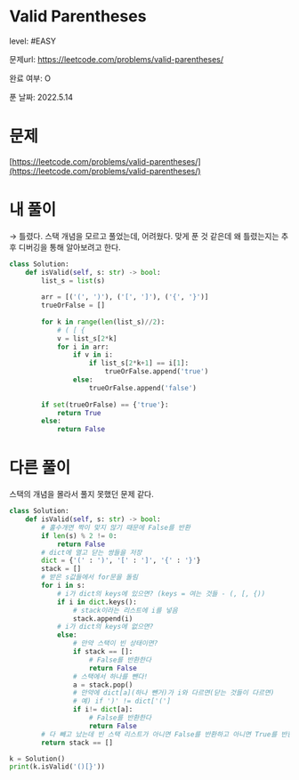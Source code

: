 # Valid Parentheses

level: #EASY

문제url: https://leetcode.com/problems/valid-parentheses/

완료 여부: O

푼 날짜: 2022.5.14

# 문제

[https://leetcode.com/problems/valid-parentheses/](https://leetcode.com/problems/valid-parentheses/)

# 내 풀이

→ 틀렸다. 스택 개념을 모르고 풀었는데, 어려웠다. 맞게 푼 것 같은데 왜 틀렸는지는 추후 디버깅을 통해 알아보려고 한다.

```python
class Solution:
    def isValid(self, s: str) -> bool:
        list_s = list(s)
        
        arr = [('(', ')'), ('[', ']'), ('{', '}')]
        trueOrFalse = []
        
        for k in range(len(list_s)//2):
            # ( [ {
            v = list_s[2*k]
            for i in arr:
                if v in i:
                    if list_s[2*k+1] == i[1]:
                        trueOrFalse.append('true')
                else:
                    trueOrFalse.append('false')
        
        if set(trueOrFalse) == {'true'}:
            return True
        else:
            return False
```

# 다른 풀이

스택의 개념을 몰라서 풀지 못했던 문제 같다.

```python
class Solution:
    def isValid(self, s: str) -> bool:
        # 홀수개면 짝이 맞지 않기 때문에 False를 반환
        if len(s) % 2 != 0:
            return False
        # dict에 열고 닫는 쌍들을 저장
        dict = {'(' : ')', '[' : ']', '{' : '}'}
        stack = []
        # 받은 s값들에서 for문을 돌림
        for i in s:
            # i가 dict의 keys에 있으면? (keys = 여는 것들 - (, [, {))
            if i in dict.keys():
                # stack이라는 리스트에 i를 넣음
                stack.append(i)
            # i가 dict의 keys에 없으면?
            else:
                # 만약 스택이 빈 상태이면?
                if stack == []:
                    # False를 반환한다
                    return False
                # 스택에서 하나를 뺀다!
                a = stack.pop()
                # 만약에 dict[a](하나 뺀거)가 i와 다르면(닫는 것들이 다르면)
                # 예) if ')' != dict['(']
                if i!= dict[a]:
                    # False를 반환한다
                    return False
        # 다 빼고 났는데 빈 스택 리스트가 아니면 False를 반환하고 아니면 True를 반환한다
        return stack == []

k = Solution()
print(k.isValid('()[}'))
```
